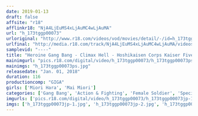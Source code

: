 ```yaml
---
date: 2019-01-13
draft: false
affsite: "r18"
afflinkr18: "NjA4LjEuMS4xLjAuMC4wLjAuMA"
url: "h_173tggp00073"
urloriginal: "http://www.r18.com/videos/vod/movies/detail/-/id=h_173tggp00073"
urlfinal: "http://media.r18.com/track/NjA4LjEuMS4xLjAuMC4wLjAuMA/videos/vod/movies/detail/-/id=h_173tggp00073"
samplevid: "----"
title: "Heroine Gang Bang - Climax Hell - Hoshikaisen Corps Kaiser Five - Aim For Kaiser Pink!"
mainimgurl: "pics.r18.com/digital/video/h_173tggp00073/h_173tggp00073ps.jpg"
mainimgs: "h_173tggp00073ps.jpg"
releasedate: "Jan. 01, 2018"
duration: 116
productioncomp: "GIGA"
girls: ['Miori Hara', 'Mai Miori']
categories: ['Gang Bang', 'Action & Fighting', 'Female Soldier', 'Special Effects']
imgurls: ['pics.r18.com/digital/video/h_173tggp00073/h_173tggp00073jp-1.jpg', 'pics.r18.com/digital/video/h_173tggp00073/h_173tggp00073jp-2.jpg', 'pics.r18.com/digital/video/h_173tggp00073/h_173tggp00073jp-3.jpg', 'pics.r18.com/digital/video/h_173tggp00073/h_173tggp00073jp-4.jpg', 'pics.r18.com/digital/video/h_173tggp00073/h_173tggp00073jp-5.jpg', 'pics.r18.com/digital/video/h_173tggp00073/h_173tggp00073jp-6.jpg', 'pics.r18.com/digital/video/h_173tggp00073/h_173tggp00073jp-7.jpg', 'pics.r18.com/digital/video/h_173tggp00073/h_173tggp00073jp-8.jpg', 'pics.r18.com/digital/video/h_173tggp00073/h_173tggp00073jp-9.jpg', 'pics.r18.com/digital/video/h_173tggp00073/h_173tggp00073jp-10.jpg', 'pics.r18.com/digital/video/h_173tggp00073/h_173tggp00073jp-11.jpg', 'pics.r18.com/digital/video/h_173tggp00073/h_173tggp00073jp-12.jpg', 'pics.r18.com/digital/video/h_173tggp00073/h_173tggp00073jp-13.jpg', 'pics.r18.com/digital/video/h_173tggp00073/h_173tggp00073jp-14.jpg', 'pics.r18.com/digital/video/h_173tggp00073/h_173tggp00073jp-15.jpg', 'pics.r18.com/digital/video/h_173tggp00073/h_173tggp00073jp-16.jpg', 'pics.r18.com/digital/video/h_173tggp00073/h_173tggp00073jp-17.jpg', 'pics.r18.com/digital/video/h_173tggp00073/h_173tggp00073jp-18.jpg', 'pics.r18.com/digital/video/h_173tggp00073/h_173tggp00073jp-19.jpg', 'pics.r18.com/digital/video/h_173tggp00073/h_173tggp00073jp-20.jpg']
imgs: ['h_173tggp00073jp-1.jpg', 'h_173tggp00073jp-2.jpg', 'h_173tggp00073jp-3.jpg', 'h_173tggp00073jp-4.jpg', 'h_173tggp00073jp-5.jpg', 'h_173tggp00073jp-6.jpg', 'h_173tggp00073jp-7.jpg', 'h_173tggp00073jp-8.jpg', 'h_173tggp00073jp-9.jpg', 'h_173tggp00073jp-10.jpg', 'h_173tggp00073jp-11.jpg', 'h_173tggp00073jp-12.jpg', 'h_173tggp00073jp-13.jpg', 'h_173tggp00073jp-14.jpg', 'h_173tggp00073jp-15.jpg', 'h_173tggp00073jp-16.jpg', 'h_173tggp00073jp-17.jpg', 'h_173tggp00073jp-18.jpg', 'h_173tggp00073jp-19.jpg', 'h_173tggp00073jp-20.jpg']
---
```


